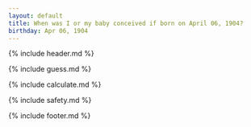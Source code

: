 ```yaml
---
layout: default
title: When was I or my baby conceived if born on April 06, 1904?
birthday: Apr 06, 1904
---
```


{% include header.md %}

{% include guess.md %}

{% include calculate.md %}

{% include safety.md %}

{% include footer.md %}



